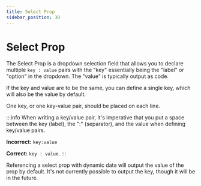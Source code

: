 ```yaml
---
title: Select Prop
sidebar_position: 30
---
```


# Select Prop

The Select Prop is a dropdown selection field that allows you to declare multiple `key : value` pairs with the "key" essentially being the "label" or "option" in the dropdown. The "value" is typically output as code.

If the key and value are to be the same, you can define a single key, which will also be the value by default.

One key, or one key-value pair, should be placed on each line.

:::info
When writing a key/value pair, it's imperative that you put a space between the key (label), the ":" (separator), and the value when defining key/value pairs. 

**Incorrect:** `key:value`

**Correct:** `key : value`.
:::

Referencing a select prop with dynamic data will output the value of the prop by default. It's not currently possible to output the key, though it will be in the future.